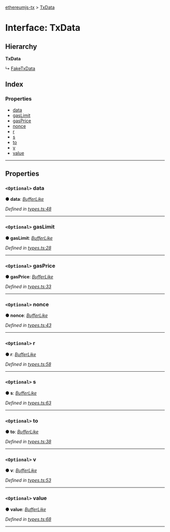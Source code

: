 [ethereumjs-tx](../README.md) > [TxData](../interfaces/txdata.md)

# Interface: TxData

## Hierarchy

**TxData**

↳ [FakeTxData](faketxdata.md)

## Index

### Properties

- [data](txdata.md#data)
- [gasLimit](txdata.md#gaslimit)
- [gasPrice](txdata.md#gasprice)
- [nonce](txdata.md#nonce)
- [r](txdata.md#r)
- [s](txdata.md#s)
- [to](txdata.md#to)
- [v](txdata.md#v)
- [value](txdata.md#value)

---

## Properties

<a id="data"></a>

### `<Optional>` data

**● data**: _[BufferLike](../#bufferlike)_

_Defined in [types.ts:48](https://github.com/ethereumjs/ethereumjs-vm/blob/d660c58/packages/tx/src/types.ts#L48)_

---

<a id="gaslimit"></a>

### `<Optional>` gasLimit

**● gasLimit**: _[BufferLike](../#bufferlike)_

_Defined in [types.ts:28](https://github.com/ethereumjs/ethereumjs-vm/blob/d660c58/packages/tx/src/types.ts#L28)_

---

<a id="gasprice"></a>

### `<Optional>` gasPrice

**● gasPrice**: _[BufferLike](../#bufferlike)_

_Defined in [types.ts:33](https://github.com/ethereumjs/ethereumjs-vm/blob/d660c58/packages/tx/src/types.ts#L33)_

---

<a id="nonce"></a>

### `<Optional>` nonce

**● nonce**: _[BufferLike](../#bufferlike)_

_Defined in [types.ts:43](https://github.com/ethereumjs/ethereumjs-vm/blob/d660c58/packages/tx/src/types.ts#L43)_

---

<a id="r"></a>

### `<Optional>` r

**● r**: _[BufferLike](../#bufferlike)_

_Defined in [types.ts:58](https://github.com/ethereumjs/ethereumjs-vm/blob/d660c58/packages/tx/src/types.ts#L58)_

---

<a id="s"></a>

### `<Optional>` s

**● s**: _[BufferLike](../#bufferlike)_

_Defined in [types.ts:63](https://github.com/ethereumjs/ethereumjs-vm/blob/d660c58/packages/tx/src/types.ts#L63)_

---

<a id="to"></a>

### `<Optional>` to

**● to**: _[BufferLike](../#bufferlike)_

_Defined in [types.ts:38](https://github.com/ethereumjs/ethereumjs-vm/blob/d660c58/packages/tx/src/types.ts#L38)_

---

<a id="v"></a>

### `<Optional>` v

**● v**: _[BufferLike](../#bufferlike)_

_Defined in [types.ts:53](https://github.com/ethereumjs/ethereumjs-vm/blob/d660c58/packages/tx/src/types.ts#L53)_

---

<a id="value"></a>

### `<Optional>` value

**● value**: _[BufferLike](../#bufferlike)_

_Defined in [types.ts:68](https://github.com/ethereumjs/ethereumjs-vm/blob/d660c58/packages/tx/src/types.ts#L68)_

---
